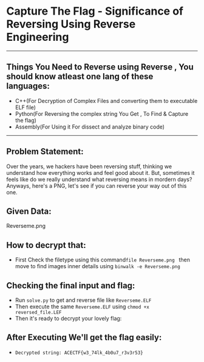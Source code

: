 # Capture The Flag -  Significance of Reversing Using Reverse Engineering

---

## Things You Need to Reverse using Reverse , You should know atleast one lang of these languages: 
- C++(For Decryption of Complex Files and converting them to executable ELF file)
- Python(For Reversing the complex string You Get , To Find & Capture the flag)
- Assembly(For Using it For dissect and analyze binary code)

---

## Problem Statement:
Over the years, we hackers have been reversing stuff, thinking we understand how everything works and feel good about it. But, sometimes it feels like do we really understand what reversing means in mordern days? Anyways, here's a PNG, let's see if you can reverse your way out of this one.

## Given Data:
Reverseme.png
 

## How to decrypt that: 
- First Check the filetype using this command`file Reverseme.png ` then move to find images inner details using `binwalk -e Reverseme.png`


## Checking the final input and flag: 
- Run `solve.py` to get and reverse file like `Reverseme.ELF` 
- Then execute the same `Reverseme.ELF` using `chmod +x reversed_file.LEF`
- Then it's ready to decrypt your lovely flag:

## After Executing We'll get the flag easily:
- `Decrypted string: ACECTF{w3_74lk_4b0u7_r3v3r53}`
